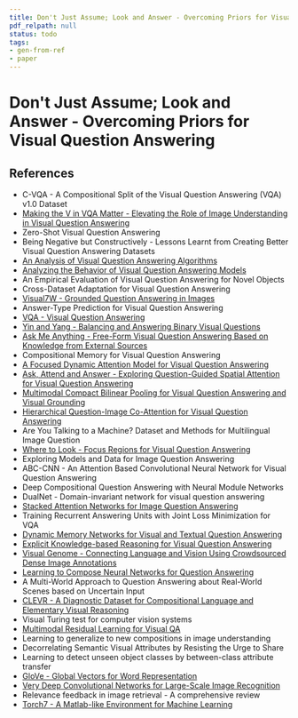 ```yaml
---
title: Don't Just Assume; Look and Answer - Overcoming Priors for Visual Question Answering
pdf_relpath: null
status: todo
tags:
- gen-from-ref
- paper
---
```


# Don't Just Assume; Look and Answer - Overcoming Priors for Visual Question Answering

## References

- C-VQA - A Compositional Split of the Visual Question Answering (VQA) v1.0 Dataset
- [Making the V in VQA Matter - Elevating the Role of Image Understanding in Visual Question Answering](./making-the-v-in-vqa-matter-elevating-the-role-of-image-understanding-in-visual-question-answering.md)
- Zero-Shot Visual Question Answering
- Being Negative but Constructively - Lessons Learnt from Creating Better Visual Question Answering Datasets
- [An Analysis of Visual Question Answering Algorithms](./an-analysis-of-visual-question-answering-algorithms.md)
- [Analyzing the Behavior of Visual Question Answering Models](./analyzing-the-behavior-of-visual-question-answering-models.md)
- An Empirical Evaluation of Visual Question Answering for Novel Objects
- Cross-Dataset Adaptation for Visual Question Answering
- [Visual7W - Grounded Question Answering in Images](./visual7w-grounded-question-answering-in-images.md)
- Answer-Type Prediction for Visual Question Answering
- [VQA - Visual Question Answering](./vqa-visual-question-answering.md)
- [Yin and Yang - Balancing and Answering Binary Visual Questions](./yin-and-yang-balancing-and-answering-binary-visual-questions.md)
- [Ask Me Anything - Free-Form Visual Question Answering Based on Knowledge from External Sources](./ask-me-anything-free-form-visual-question-answering-based-on-knowledge-from-external-sources.md)
- Compositional Memory for Visual Question Answering
- [A Focused Dynamic Attention Model for Visual Question Answering](./a-focused-dynamic-attention-model-for-visual-question-answering.md)
- [Ask, Attend and Answer - Exploring Question-Guided Spatial Attention for Visual Question Answering](./ask-attend-and-answer-exploring-question-guided-spatial-attention-for-visual-question-answering.md)
- [Multimodal Compact Bilinear Pooling for Visual Question Answering and Visual Grounding](./multimodal-compact-bilinear-pooling-for-visual-question-answering-and-visual-grounding.md)
- [Hierarchical Question-Image Co-Attention for Visual Question Answering](./hierarchical-question-image-co-attention-for-visual-question-answering.md)
- Are You Talking to a Machine? Dataset and Methods for Multilingual Image Question
- [Where to Look - Focus Regions for Visual Question Answering](./where-to-look-focus-regions-for-visual-question-answering.md)
- Exploring Models and Data for Image Question Answering
- ABC-CNN - An Attention Based Convolutional Neural Network for Visual Question Answering
- Deep Compositional Question Answering with Neural Module Networks
- DualNet - Domain-invariant network for visual question answering
- [Stacked Attention Networks for Image Question Answering](./stacked-attention-networks-for-image-question-answering.md)
- Training Recurrent Answering Units with Joint Loss Minimization for VQA
- [Dynamic Memory Networks for Visual and Textual Question Answering](./dynamic-memory-networks-for-visual-and-textual-question-answering.md)
- [Explicit Knowledge-based Reasoning for Visual Question Answering](./explicit-knowledge-based-reasoning-for-visual-question-answering.md)
- [Visual Genome - Connecting Language and Vision Using Crowdsourced Dense Image Annotations](./visual-genome-connecting-language-and-vision-using-crowdsourced-dense-image-annotations.md)
- [Learning to Compose Neural Networks for Question Answering](./learning-to-compose-neural-networks-for-question-answering.md)
- A Multi-World Approach to Question Answering about Real-World Scenes based on Uncertain Input
- [CLEVR - A Diagnostic Dataset for Compositional Language and Elementary Visual Reasoning](./clevr-a-diagnostic-dataset-for-compositional-language-and-elementary-visual-reasoning.md)
- Visual Turing test for computer vision systems
- [Multimodal Residual Learning for Visual QA](./multimodal-residual-learning-for-visual-qa.md)
- Learning to generalize to new compositions in image understanding
- Decorrelating Semantic Visual Attributes by Resisting the Urge to Share
- Learning to detect unseen object classes by between-class attribute transfer
- [GloVe - Global Vectors for Word Representation](./glove-global-vectors-for-word-representation.md)
- [Very Deep Convolutional Networks for Large-Scale Image Recognition](./very-deep-convolutional-networks-for-large-scale-image-recognition.md)
- Relevance feedback in image retrieval - A comprehensive review
- [Torch7 - A Matlab-like Environment for Machine Learning](./torch7-a-matlab-like-environment-for-machine-learning.md)
